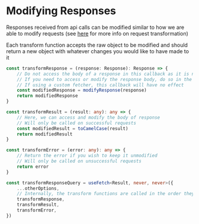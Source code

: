 # Modifying Responses

Responses received from api calls can be modified similar to how we are able to modify requests (see [here](docs-customizing-requests) for more info on request transformation)

Each transform function accepts the raw object to be modified and should return a new object with whatever changes you would like to have made to it

```ts
const transformResponse = (response: Response): Response => {
    // Do not access the body of a response in this callback as it is needed later by `useFetch` internally
    // If you need to access or modify the response body, do so in the `transformResult`callback
    // If using a custom fetcher, this callback will have no effect
    const modifiedResponse = modifyResponse(response)
    return modifiedResponse
}

const transformResult = (result: any): any => {
    // Here, we can access and modify the body of response
    // Will only be called on successful requests
    const modifiedResult = toCamelCase(result)
    return modifiedResult
}

const transformError = (error: any): any => {
    // Return the error if you wish to keep it unmodified
    // Will only be called on unsuccessful requests
    return error
}

const transformResponseQuery = useFetch<Result, never, never>({
    ...otherOptions,
    // Internally, the transform functions are called in the order they are listed here
    transformResponse,
    transformResult,
    transformError,
})
```

[docs-customizing-requests]: https://github.com/taennan/use-fetch/blob/main/docs/customizing-requests.md
